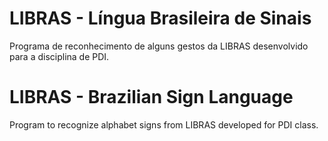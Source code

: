 # LIBRAS - Língua Brasileira de Sinais
Programa de reconhecimento de alguns gestos da LIBRAS desenvolvido para a disciplina de PDI.

# LIBRAS - Brazilian Sign Language
Program to recognize alphabet signs from LIBRAS developed for PDI class.
